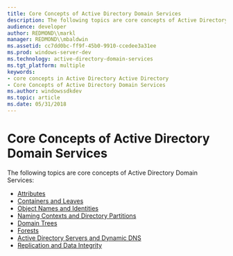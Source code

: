 ```yaml
---
title: Core Concepts of Active Directory Domain Services
description: The following topics are core concepts of Active Directory Domain Services.
audience: developer
author: REDMOND\\markl
manager: REDMOND\\mbaldwin
ms.assetid: cc7dd0bc-ff9f-45b0-9910-ccedee3a31ee
ms.prod: windows-server-dev
ms.technology: active-directory-domain-services
ms.tgt_platform: multiple
keywords:
- core concepts in Active Directory Active Directory
- Core Concepts of Active Directory Domain Services
ms.author: windowssdkdev
ms.topic: article
ms.date: 05/31/2018
---
```


# Core Concepts of Active Directory Domain Services

The following topics are core concepts of Active Directory Domain Services:

-   [Attributes](attributes.md)
-   [Containers and Leaves](containers-and-leaves.md)
-   [Object Names and Identities](object-names-and-identities.md)
-   [Naming Contexts and Directory Partitions](naming-contexts-and-partitions.md)
-   [Domain Trees](domain-trees.md)
-   [Forests](forests.md)
-   [Active Directory Servers and Dynamic DNS](active-directory-servers-and-dynamic-dns.md)
-   [Replication and Data Integrity](replication-and-data-integrity.md)

 

 





